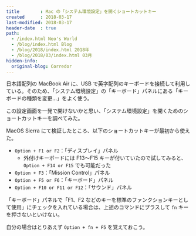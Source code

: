 ```yaml
---
title        : Mac の「システム環境設定」を開くショートカットキー
created      : 2018-03-17
last-modified: 2018-03-17
header-date  : true
path:
  - /index.html Neo's World
  - /blog/index.html Blog
  - /blog/2018/index.html 2018年
  - /blog/2018/03/index.html 03月
hidden-info:
  original-blog: Corredor
---
```


日本語配列の MacBook Air に、USB で英字配列のキーボードを接続して利用している。そのため、「システム環境設定」の「キーボード」パネルにある「キーボードの種類を変更...」をよく使う。

この設定画面を一発で開けないかと思い、「システム環境設定」を開くためのショートカットキーを調べてみた。

MacOS Sierra にて検証したところ、以下のショートカットキーが最初から使えた。

- `Option + F1 or F2`：「ディスプレイ」パネル
  - 外付けキーボードには F13〜F15 キーが付いていたので試してみると、`Option + F14 or F15` でも可能だった
- `Option + F3`：「Mission Control」パネル
- `Option + F5 or F6`：「キーボード」パネル
- `Option + F10 or F11 or F12`：「サウンド」パネル

「キーボード」パネルで「F1、F2 などのキーを標準のファンクションキーとして使用」にチェックを入れている場合は、上述のコマンドにプラスして `fn` キーを押さないといけない。

自分の場合はとりあえず `Option + fn + F5` を覚えておこう。
